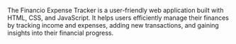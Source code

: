 The Financio Expense Tracker is a user-friendly web application built with HTML, CSS, and JavaScript. It helps users efficiently manage their finances by tracking income and expenses, adding new transactions, and gaining insights into their financial progress.
